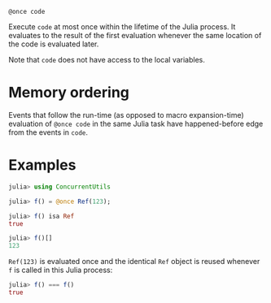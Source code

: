     @once code

Execute `code` at most once within the lifetime of the Julia process.  It evaluates to the
result of the first evaluation whenever the same location of the code is evaluated later.

Note that `code` does not have access to the local variables.

# Memory ordering

Events that follow the run-time (as opposed to macro expansion-time) evaluation of `@once
code` in the same Julia task have happened-before edge from the events in `code`.

# Examples

```julia
julia> using ConcurrentUtils

julia> f() = @once Ref(123);

julia> f() isa Ref
true

julia> f()[]
123
```

`Ref(123)` is evaluated once and the identical `Ref` object is reused whenever `f` is called
in this Julia process:

```julia
julia> f() === f()
true
```

